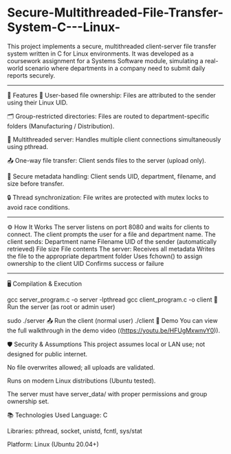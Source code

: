 # Secure-Multithreaded-File-Transfer-System-C---Linux-
This project implements a secure, multithreaded client-server file transfer system written in C for Linux environments. 
It was developed as a coursework assignment for a Systems Software module, simulating a real-world scenario where departments
 in a company need to submit daily reports securely.

----------------------------------------------------------------------------------------------------
🚀 Features
🔐 User-based file ownership: Files are attributed to the sender using their Linux UID.

🗂️ Group-restricted directories: Files are routed to department-specific folders (Manufacturing / Distribution).

🔁 Multithreaded server: Handles multiple client connections simultaneously using pthread.

📤 One-way file transfer: Client sends files to the server (upload only).

🧾 Secure metadata handling: Client sends UID, department, filename, and size before transfer.

🔒 Thread synchronization: File writes are protected with mutex locks to avoid race conditions.

-----------------------------------------------------------------------------------------------------
⚙️ How It Works
The server listens on port 8080 and waits for clients to connect.
The client prompts the user for a file and department name.
The client sends:
Department name
Filename
UID of the sender (automatically retrieved)
File size
File contents
The server:
Receives all metadata
Writes the file to the appropriate department folder
Uses fchown() to assign ownership to the client UID
Confirms success or failure

-----------------------------------------------------------------------------------------------------
🖥️ Compilation & Execution

gcc server_program.c -o server -lpthread
gcc client_program.c -o client 
🧪 Run the server (as root or admin user)

sudo ./server
📤 Run the client (normal user)
./client
📸 Demo
You can view the full walkthrough in the demo video ((https://youtu.be/HFUgMxwnvY0)).

🛡️ Security & Assumptions
This project assumes local or LAN use; not designed for public internet.

No file overwrites allowed; all uploads are validated.

Runs on modern Linux distributions (Ubuntu tested).

The server must have server_data/ with proper permissions and group ownership set.

📚 Technologies Used
Language: C

Libraries: pthread, socket, unistd, fcntl, sys/stat

Platform: Linux (Ubuntu 20.04+)

